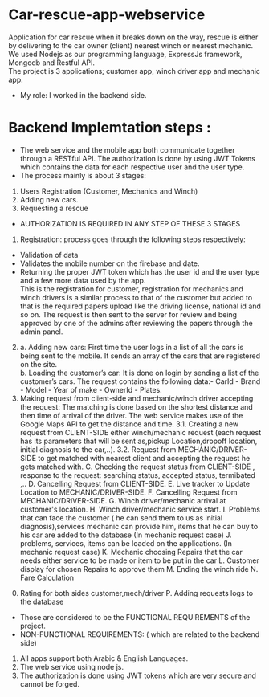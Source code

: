 # Car-rescue-app-webservice

Application for car rescue when it breaks down on the way, rescue is either by delivering to the car owner (client) nearest winch or nearest mechanic. <br />
We used Nodejs as our programming language, ExpressJs framework, Mongodb and Restful API. <br />
The project is 3 applications; customer app, winch driver app and mechanic app. <br />
- My role: I worked in the backend side.

# Backend Implemtation steps :
- The web service and the mobile app both communicate together through a RESTful API. The authorization is done by using JWT Tokens which contains the data for each respective user and the user type. <br />
- The process mainly is about 3 stages: <br />
 1. Users Registration (Customer, Mechanics and Winch)
 2. Adding new cars.
 3. Requesting a rescue
- AUTHORIZATION IS REQUIRED IN ANY STEP OF THESE 3 STAGES <br />
1) Registration: process goes through the following steps respectively: <br />
- Validation of data
- Validates the mobile number on the firebase and date.
- Returning the proper JWT token which has the user id and the user type and a few more data used by the app. <br />
This is the registration for customer, registration for mechanics and winch drivers is a similar process to that of the customer but added to that is the required papers         upload like the driving license, national id and so on. The request is then sent to the server for review and being approved by one of the admins after reviewing the papers
through the admin panel. <br />
2) a. Adding new cars: First time the user logs in a list of all the cars is being sent to the mobile. It sends an array of the cars that are registered on the site. <br />
   b. Loading the customer’s car: It is done on login by sending a list of the customer’s cars. The request contains the following data:- CarId - Brand - Model - Year of make -    OwnerId - Plates.
3) Making request from client-side and mechanic/winch driver accepting the request: The matching is done based on the shortest distance and then time of arrival of the driver. The web service makes use of the Google Maps API to get the distance and time.
3.1. Creating a new request from CLIENT-SIDE either winch/mechanic request (each request has its parameters that will be sent as,pickup Location,dropoff location, initial diagnosis to the car,..).
3.2. Request from MECHANIC/DRIVER-SIDE to get matched with nearest client and accepting the request he gets matched with.
C. Checking the request status from CLIENT-SIDE , response to the request: searching status, accepted status, termibated ,..
D. Cancelling Request from CLIENT-SIDE.
E. Live tracker to Update Location to MECHANIC/DRIVER-SIDE.
F. Cancelling Request from MECHANIC/DRIVER-SIDE.
G. Winch driver/mechanic arrival at customer's location.
H. Winch driver/mechanic service start.
I.  Problems that can face the customer ( he can send them to us as initial diagnosis),services mechanic can provide him, items that he can buy to his car are added to the database (In mechanic request case)
J. problems, services, items can be loaded on the applications. (In mechanic request case)
K. Mechanic choosing Repairs that the car needs either service to be made or item to be put in the car
L. Customer display for chosen Repairs to approve them
M. Ending the winch ride 
N. Fare Calculation
0. Rating for both sides customer,mech/driver
P. Adding requests logs to the database
- Those are considered to be the FUNCTIONAL REQUIREMENTS of the project.
- NON-FUNCTIONAL REQUIREMENTS: ( which are related to the backend side)
1. All apps support both Arabic & English Languages.
2. The web service using node js.
3. The authorization is done using JWT tokens which are very secure and cannot be forged.



